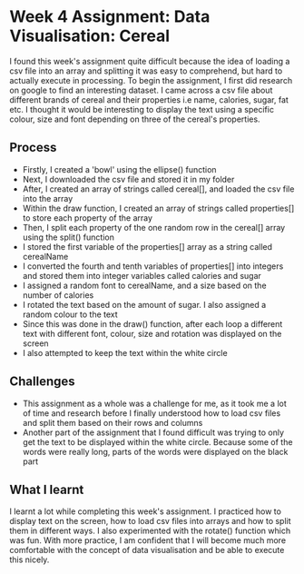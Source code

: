 # Week 4 Assignment: Data Visualisation: Cereal

I found this week's assignment quite difficult because the idea of loading a csv file into an array and splitting it was easy to comprehend, but hard to actually execute in processing. To begin the assignment, I first did research on google to find an interesting dataset. I came across a csv file about different brands of cereal and their properties i.e name, calories, sugar, fat etc. I thought it would be interesting to display the text using a specific colour, size and font depending on three of the cereal's properties.

## Process

- Firstly, I created a 'bowl' using the ellipse() function
- Next, I downloaded the csv file and stored it in my folder
- After, I created an array of strings called cereal[], and loaded the csv file into the array
- Within the draw function, I created an array of strings called properties[] to store each property of the array
- Then, I split each property of the one random row in the cereal[] array using the split() function
- I stored the first variable of the properties[] array as a string called cerealName
- I converted the fourth and tenth variables of properties[] into integers and stored them into integer variables called calories and sugar
- I assigned a random font to cerealName, and a size based on the number of calories
- I rotated the text based on the amount of sugar. I also assigned a random colour to the text
- Since this was done in the draw() function, after each loop a different text with different font, colour, size and rotation was displayed on the screen
- I also attempted to keep the text within the white circle

## Challenges

- This assignment as a whole was a challenge for me, as it took me a lot of time and research before I finally understood how to load csv files and split them based on their rows and columns
- Another part of the assignment that I found difficult was trying to only get the text to be displayed within the white circle. Because some of the words were really long, parts of the words were displayed on the black part

## What I learnt

I learnt a lot while completing this week's assignment. I practiced how to display text on the screen, how to load csv files into arrays and how to split them in different ways. I also experimented with the rotate() function which was fun. With more practice, I am confident that I will become much more comfortable with the concept of data visualisation and be able to execute this nicely. 
